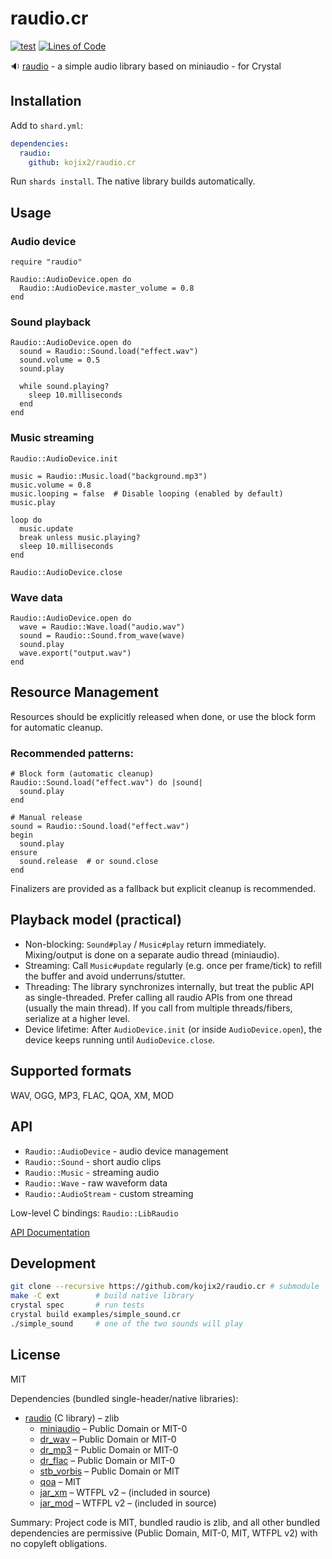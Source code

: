 # raudio.cr

[![test](https://github.com/kojix2/raudio.cr/actions/workflows/ci.yml/badge.svg)](https://github.com/kojix2/raudio.cr/actions/workflows/ci.yml)
[![Lines of Code](https://img.shields.io/endpoint?url=https%3A%2F%2Ftokei.kojix2.net%2Fbadge%2Fgithub%2Fkojix2%2Fraudio.cr%2Flines)](https://tokei.kojix2.net/github/kojix2/raudio.cr)

:sound: [raudio](https://github.com/raysan5/raudio) - a simple audio library based on miniaudio - for Crystal

## Installation

Add to `shard.yml`:

```yaml
dependencies:
  raudio:
    github: kojix2/raudio.cr
```

Run `shards install`. The native library builds automatically.

## Usage

### Audio device

```crystal
require "raudio"

Raudio::AudioDevice.open do
  Raudio::AudioDevice.master_volume = 0.8
end
```

### Sound playback

```crystal
Raudio::AudioDevice.open do
  sound = Raudio::Sound.load("effect.wav")
  sound.volume = 0.5
  sound.play

  while sound.playing?
    sleep 10.milliseconds
  end
end
```

### Music streaming

```crystal
Raudio::AudioDevice.init

music = Raudio::Music.load("background.mp3")
music.volume = 0.8
music.looping = false  # Disable looping (enabled by default)
music.play

loop do
  music.update
  break unless music.playing?
  sleep 10.milliseconds
end

Raudio::AudioDevice.close
```

### Wave data

```crystal
Raudio::AudioDevice.open do
  wave = Raudio::Wave.load("audio.wav")
  sound = Raudio::Sound.from_wave(wave)
  sound.play
  wave.export("output.wav")
end
```

## Resource Management

Resources should be explicitly released when done, or use the block form for automatic cleanup.

### Recommended patterns:

```crystal
# Block form (automatic cleanup)
Raudio::Sound.load("effect.wav") do |sound|
  sound.play
end

# Manual release
sound = Raudio::Sound.load("effect.wav")
begin
  sound.play
ensure
  sound.release  # or sound.close
end
```

Finalizers are provided as a fallback but explicit cleanup is recommended.

## Playback model (practical)

- Non-blocking: `Sound#play` / `Music#play` return immediately. Mixing/output is done on a separate audio thread (miniaudio).
- Streaming: Call `Music#update` regularly (e.g. once per frame/tick) to refill the buffer and avoid underruns/stutter.
- Threading: The library synchronizes internally, but treat the public API as single-threaded. Prefer calling all raudio APIs from one thread (usually the main thread). If you call from multiple threads/fibers, serialize at a higher level.
- Device lifetime: After `AudioDevice.init` (or inside `AudioDevice.open`), the device keeps running until `AudioDevice.close`.

## Supported formats

WAV, OGG, MP3, FLAC, QOA, XM, MOD

## API

- `Raudio::AudioDevice` - audio device management
- `Raudio::Sound` - short audio clips
- `Raudio::Music` - streaming audio
- `Raudio::Wave` - raw waveform data
- `Raudio::AudioStream` - custom streaming

Low-level C bindings: `Raudio::LibRaudio`

[API Documentation](https://kojix2.github.io/raudio.cr/)

## Development

```bash
git clone --recursive https://github.com/kojix2/raudio.cr # submodule
make -C ext        # build native library
crystal spec       # run tests
crystal build examples/simple_sound.cr
./simple_sound     # one of the two sounds will play
```

## License

MIT

Dependencies (bundled single-header/native libraries):

- [raudio](https://github.com/raysan5/raudio) (C library) – zlib
  - [miniaudio](https://github.com/mackron/miniaudio) – Public Domain or MIT-0
  - [dr_wav](https://github.com/mackron/dr_libs) – Public Domain or MIT-0
  - [dr_mp3](https://github.com/mackron/dr_libs) – Public Domain or MIT-0
  - [dr_flac](https://github.com/mackron/dr_libs) – Public Domain or MIT-0
  - [stb_vorbis](https://github.com/nothings/stb) – Public Domain or MIT
  - [qoa](https://github.com/phoboslab/qoa) – MIT
  - [jar_xm](https://github.com/kd7tck/jar) – WTFPL v2 – (included in source)
  - [jar_mod](https://github.com/kd7tck/jar) – WTFPL v2 – (included in source)

Summary: Project code is MIT, bundled raudio is zlib, and all other bundled dependencies are permissive (Public Domain, MIT-0, MIT, WTFPL v2) with no copyleft obligations.
